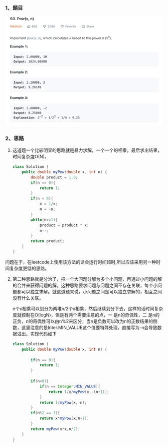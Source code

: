 ### 1、题目
![leetcode50](./files/pow.jpg)
### 2、思路
1. 这道题一个比较明显的思路就是暴力求解，一个一个的相乘，最后求出结果，时间复杂度O(N)。
	
	``` java
	class Solution {
	    public double myPow(double x, int n) {
	        double product = 1.0;
	        if(n == 0){
	            return 1;
	        }
	        if(n < 0){
	            x = 1/x;
	            n = -n;
	        }
	        while(n>=1){
	            product = product * x;
	            n--;
	        }
	        return product;
	    }
	}
	
	```
问题在于，在leetcode上使用该方法的话会运行时间超时,所以应该采用另一种时间复杂度更低的思路。  

2. 第二种思路就是分治了，把一个大问题分解为多个小问题，再通过小问题的解的合并来获得问题的解。这种思路要求问题与问题之间不存在关联，每个小问题都可以独立求解。就这道题来说，小问题之间是可以独立求解的，相互之间没有什么关联。  

	n个x相乘可以划分为两堆n/2个x相乘，然后继续划分下去，这样的话时间复杂度就控制在O(logN)，但是有两个需要注意的点，一 是n的奇偶性，二 是n的正负，n的奇偶性可以由n%2来区分，当n是负数可以改为n的正数结果的倒数，这里注意的是Inter.MIN_VALUE这个值要特殊处理，直接写为-n会导致数据溢出。实现代码如下
	
	
	``` java 
	class Solution {
	    public double myPow(double x, int n) {
	        
	        if(n == 0){
	            return 1;
	        }
	       
	        if(n<0){
	            if(n == Integer.MIN_VALUE){
	                return 1/x/myPow(x,-(n+1));
	            }
	            return 1/myPow(x,-n);
	        }
	        if(n%2 == 1){
	            return x*myPow(x,n-1);
	        }
	        return myPow(x*x,n/2);
	    }
	}
	```
